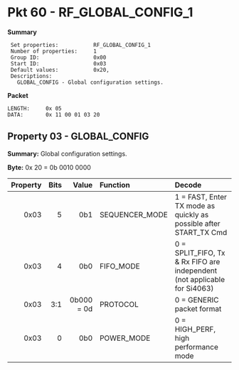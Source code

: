 # Pkt 60 - RF_GLOBAL_CONFIG_1

**Summary**
```
 Set properties:           RF_GLOBAL_CONFIG_1
 Number of properties:     1
 Group ID:                 0x00
 Start ID:                 0x03
 Default values:           0x20, 
 Descriptions:
   GLOBAL_CONFIG - Global configuration settings.
```

**Packet**
```
LENGTH:     0x 05
DATA:       0x 11 00 01 03 20
```


  
## Property 03 - GLOBAL_CONFIG

**Summary:**    Global configuration settings.

**Byte:**       0x 20 = 0b 0010 0000

| Property | Bits | Value            | Function         | Decode |
| -------: | ---: | ----:            | :-------         | :----- |
| 0x03     | 5    | 0b1              | SEQUENCER_MODE   | 1 = FAST, Enter TX mode as quickly as possible after START_TX Cmd |
| 0x03     | 4    | 0b0              | FIFO_MODE        | 0 = SPLIT_FIFO, Tx & Rx FIFO are independent (not applicable for Si4063) |
| 0x03     | 3:1  | 0b000 = 0d       | PROTOCOL         | 0 = GENERIC packet format |
| 0x03     | 0    | 0b0              | POWER_MODE       | 0 = HIGH_PERF, high performance mode |